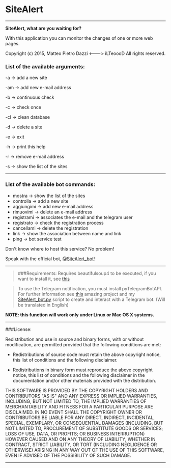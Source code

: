 # SiteAlert
------------------------

**SiteAlert, what are you waiting for?**

With this application you can monitor the changes of one or more web pages.

Copyright (c) 2015, Matteo Pietro Dazzi <---> iLTeoooD
All rights reserved.

### List of the available arguments:

-a -> add a new site

-am -> add new e-mail address

-b -> continuous check

-c -> check once

-cl -> clean database

-d -> delete a site

-e -> exit

-h -> print this help

-r -> remove e-mail address

-s -> show the list of the sites

------------------------
### List of the available bot commands:

- mostra -> show the list of the sites
- controlla -> add a new site
- aggiungimi -> add new e-mail address
- rimuovimi -> delete an e-mail address
- registrami -> associates the e-mail and the telegram user
- registrato -> check the registration process
- cancellami -> delete the registration
- link -> show the association between name and link
- ping -> bot service test

Don't know where to host this service? No problem!

Speak with the official bot, [@SiteAlert_bot][4]!

------------------------

> ###Requirements: 
> Requires beautifulsoup4 to be executed, if you want to install it, see [this][1]

> To use the Telegram notification, you must install pyTelegramBotAPI. For further information see [this][2] amazing project and my [SiteAlert_bot.py][3] script to create and interact with a Telegram bot. (Will be translated in English)

**NOTE: this function will work only under Linux or Mac OS X systems.**

------------------------
###License:

Redistribution and use in source and binary forms, with or without modification, are permitted provided
that the following conditions are met:

* Redistributions of source code must retain the above copyright notice, this list of conditions and the
  following disclaimer.

* Redistributions in binary form must reproduce the above copyright notice, this list of conditions and
  the following disclaimer in the documentation and/or other materials provided with the distribution.

THIS SOFTWARE IS PROVIDED BY THE COPYRIGHT HOLDERS AND CONTRIBUTORS "AS IS" AND ANY
EXPRESS OR IMPLIED WARRANTIES, INCLUDING, BUT NOT LIMITED TO, THE IMPLIED WARRANTIES OF
MERCHANTABILITY AND FITNESS FOR A PARTICULAR PURPOSE ARE DISCLAIMED. IN NO EVENT SHALL
THE COPYRIGHT OWNER OR CONTRIBUTORS BE LIABLE FOR ANY DIRECT, INDIRECT, INCIDENTAL,
SPECIAL, EXEMPLARY, OR CONSEQUENTIAL DAMAGES (INCLUDING, BUT NOT LIMITED TO,
PROCUREMENT OF SUBSTITUTE GOODS OR SERVICES; LOSS OF USE, DATA, OR PROFITS; OR BUSINESS
INTERRUPTION) HOWEVER CAUSED AND ON ANY THEORY OF LIABILITY, WHETHER IN CONTRACT,
STRICT LIABILITY, OR TORT (INCLUDING NEGLIGENCE OR OTHERWISE) ARISING IN ANY WAY OUT OF
THE USE OF THIS SOFTWARE, EVEN IF ADVISED OF THE POSSIBILITY OF SUCH DAMAGE.

------------------------

[1]: http://www.crummy.com/software/BeautifulSoup/bs4/doc/#installing-beautiful-soup
[2]: https://github.com/eternnoir/pyTelegramBotAPI/
[3]: https://github.com/ilteoood/SiteAlert-Python/blob/master/SiteAlert_bot.py
[4]: https://telegram.me/SiteAlert_bot